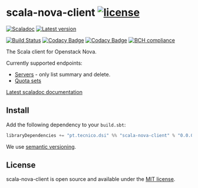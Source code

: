 # scala-nova-client [![license](http://img.shields.io/:license-MIT-blue.svg)](LICENSE)
[![Scaladoc](http://javadoc-badge.appspot.com/pt.tecnico.dsi/scala-nova-client_2.13.svg?label=scaladoc&style=plastic&maxAge=604800)](https://ist-dsi.github.io/scala-nova-client/api/latest/pt/tecnico/dsi/openstack/nova/index.html)
[![Latest version](https://index.scala-lang.org/ist-dsi/scala-nova-client/scala-nova-client/latest.svg)](https://index.scala-lang.org/ist-dsi/scala-nova-client/scala-nova-client)

[![Build Status](https://travis-ci.org/ist-dsi/scala-nova-client.svg?branch=master&style=plastic&maxAge=604800)](https://travis-ci.org/ist-dsi/scala-nova-client)
[![Codacy Badge](https://app.codacy.com/project/badge/Coverage/9acc6f6bd2d2448c80c6234850dbbe44)](https://www.codacy.com/gh/ist-dsi/scala-nova-client?utm_source=github.com&utm_medium=referral&utm_content=ist-dsi/scala-nova-client&utm_campaign=Badge_Coverage)
[![Codacy Badge](https://app.codacy.com/project/badge/Grade/9acc6f6bd2d2448c80c6234850dbbe44)](https://www.codacy.com/gh/ist-dsi/scala-nova-client?utm_source=github.com&amp;utm_medium=referral&amp;utm_content=ist-dsi/scala-nova-client&amp;utm_campaign=Badge_Grade)
[![BCH compliance](https://bettercodehub.com/edge/badge/ist-dsi/scala-nova-client)](https://bettercodehub.com/results/ist-dsi/scala-nova-client)


The Scala client for Openstack Nova.

Currently supported endpoints:
  
- [Servers](https://docs.openstack.org/api-ref/compute/#servers-servers) - only list summary and delete.
- [Quota sets](https://docs.openstack.org/api-ref/compute/#quota-sets-os-quota-sets)

[Latest scaladoc documentation](https://ist-dsi.github.io/scala-nova-client/api/latest/pt/tecnico/dsi/openstack/nova/index.html)

## Install
Add the following dependency to your `build.sbt`:
```sbt
libraryDependencies += "pt.tecnico.dsi" %% "scala-nova-client" % "0.0.0"
```
We use [semantic versioning](http://semver.org).

## License
scala-nova-client is open source and available under the [MIT license](LICENSE).
